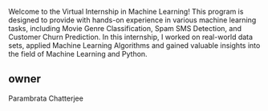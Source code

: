 Welcome to the Virtual Internship in Machine Learning! This program is designed to provide with hands-on experience in various machine learning tasks, including Movie Genre Classification, Spam SMS Detection, and Customer Churn Prediction. In this internship, I worked on real-world data sets, applied Machine Learning Algorithms and gained valuable insights into the field of Machine Learning and Python. 

## owner
Parambrata Chatterjee

